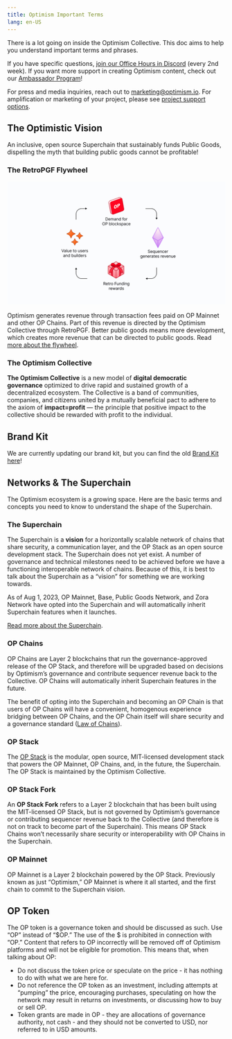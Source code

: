 ```yaml
---
title: Optimism Important Terms 
lang: en-US
---
```


There is a lot going on inside the Optimism Collective. This doc aims to help you understand important terms and phrases. 

If you have specific questions, [join our Office Hours in Discord](https://discord.gg/optimism) (every 2nd week). If you want more support in creating Optimism content, check out our [Ambassador Program](./contribution-path/Ambassador-req.md)! 

For press and media inquiries, reach out to marketing@optimism.io. For amplification or marketing of your project, please see [project support options](../grant/get-support.md).

## The Optimistic Vision

An inclusive, open source Superchain that sustainably funds Public Goods, dispelling the myth that building public goods cannot be profitable!

### The RetroPGF Flywheel

![](../../assets/docs/citizen-house/how-retro-funding-works.png)

Optimism generates revenue through transaction fees paid on OP Mainnet and other OP Chains. Part of this revenue is directed by the Optimism Collective through RetroPGF. Better public goods means more development, which creates more revenue that can be directed to public goods. Read [more about the flywheel](https://app.optimism.io/retropgf).

### The Optimism Collective

**The Optimism Collective** is a new model of **digital democratic governance** optimized to drive rapid and sustained growth of a decentralized ecosystem. The Collective is a band of communities, companies, and citizens united by a mutually beneficial pact to adhere to the axiom of **impact=profit** — the principle that positive impact to the collective should be rewarded with profit to the individual.

## Brand Kit

We are currently updating our brand kit, but you can find the old [Brand Kit here](https://github.com/ethereum-optimism/brand-kit)!

## Networks & The Superchain

The Optimism ecosystem is a growing space. Here are the basic terms and concepts you need to know to understand the shape of the Superchain. 

### The Superchain

The Superchain is a **vision** for a horizontally scalable network of chains that share security, a communication layer, and the OP Stack as an open source development stack. The Superchain does not yet exist. A number of governance and technical milestones need to be achieved before we have a functioning interoperable network of chains. Because of this, it is best to talk about the Superchain as a “vision” for something we are working towards.

As of Aug 1, 2023, OP Mainnet, Base, Public Goods Network, and Zora Network have opted into the Superchain and will automatically inherit Superchain features when it launches.

[Read more about the Superchain](https://app.optimism.io/superchain). 

### OP Chains

OP Chains are Layer 2 blockchains that run the governance-approved release of the OP Stack, and therefore will be upgraded based on decisions by Optimism’s governance and contribute sequencer revenue back to the Collective. OP Chains will automatically inherit Superchain features in the future.

The benefit of opting into the Superchain and becoming an OP Chain is that users of OP Chains will have a convenient, homogenous experience bridging between OP Chains, and the OP Chain itself will share security and a governance standard ([Law of Chains](https://gov.optimism.io/t/law-of-chains-v0-1-section-by-section-overview/6515)).

### OP Stack

The [OP Stack](https://stack.optimism.io/) is the modular, open source, MIT-licensed development stack that powers the OP Mainnet, OP Chains, and, in the future, the Superchain. The OP Stack is maintained by the Optimism Collective.

### OP Stack Fork

An **OP Stack Fork** refers to a Layer 2 blockchain that has been built using the MIT-licensed OP Stack, but is not governed by Optimism’s governance or contributing sequencer revenue back to the Collective (and therefore is not on track to become part of the Superchain). This means OP Stack Chains won’t necessarily share security or interoperability with OP Chains in the Superchain.

### OP Mainnet

OP Mainnet is a Layer 2 blockchain powered by the OP Stack. Previously known as just “Optimism,” OP Mainnet is where it all started, and the first chain to commit to the Superchain vision.

## OP Token

The OP token is a governance token and should be discussed as such. Use “OP” instead of “$OP.”  The use of the $ is prohibited in connection with “OP.” Content that refers to OP incorrectly will be removed off of Optimism platforms and will not be eligible for promotion. This means that, when talking about OP:

- Do not discuss the token price or speculate on the price - it has nothing to do with what we are here for. 
- Do not reference the OP token as an investment, including attempts at “pumping” the price, encouraging purchases, speculating on how the network may result in returns on investments, or discussing how to buy or sell OP. 
- Token grants are made in OP - they are allocations of governance authority, not cash - and they should not be converted to USD, nor referred to in USD amounts.
